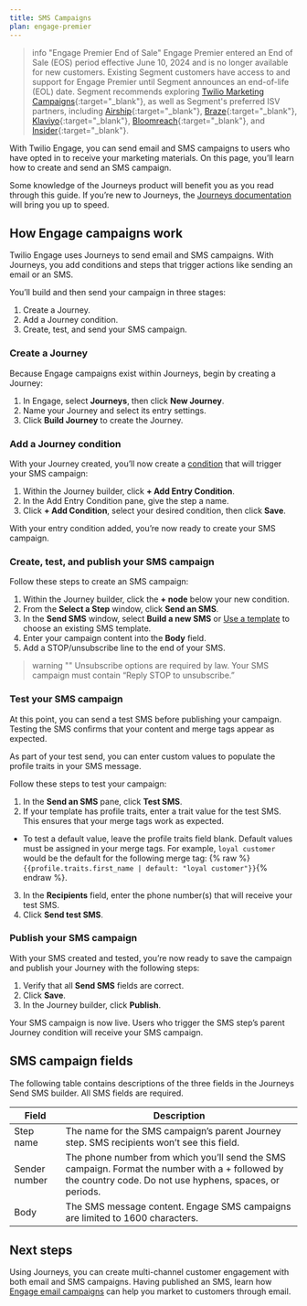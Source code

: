 ```yaml
---
title: SMS Campaigns
plan: engage-premier
---
```

> info "Engage Premier End of Sale"
> Engage Premier entered an End of Sale (EOS) period effective June 10, 2024 and is no longer available for new customers. Existing Segment customers have access to and support for Engage Premier until Segment announces an end-of-life (EOL) date. Segment recommends exploring [Twilio Marketing Campaigns](https://www.twilio.com/en-us/sendgrid/marketing-campaigns){:target="_blank"}, as well as Segment's preferred ISV partners, including [Airship](https://www.twilio.com/en-us/blog/airship-integrated-customer-experience){:target="_blank"}, [Braze](https://www.twilio.com/en-us/blog/braze-conversational-marketing-campaigns){:target="_blank"}, [Klaviyo](https://www.twilio.com/en-us/blog/klaviyo-powering-smarter-digital-relationships){:target="_blank"}, [Bloomreach](https://www.twilio.com/en-us/blog/bloomreach-ecommerce-personalization){:target="_blank"}, and [Insider](https://www.twilio.com/en-us/blog/insider-cross-channel-customer-experience){:target="_blank"}.

With Twilio Engage, you can send email and SMS campaigns to users who have opted in to receive your marketing materials. On this page, you’ll learn how to create and send an SMS campaign.

Some knowledge of the Journeys product will benefit you as you read through this guide. If you’re new to Journeys, the [Journeys documentation](/docs/personas/journeys/) will bring you up to speed.

## How Engage campaigns work

Twilio Engage uses Journeys to send email and SMS campaigns.  With Journeys, you add conditions and steps that trigger actions like sending an email or an SMS.

You’ll build and then send your campaign in three stages:

1. Create a Journey.
2. Add a Journey condition.
3. Create, test, and send your SMS campaign.

### Create a Journey

Because Engage campaigns exist within Journeys, begin by creating a Journey:

1. In Engage, select **Journeys**, then click **New Journey**.
2. Name your Journey and select its entry settings.
3. Click **Build Journey** to create the Journey.

### Add a Journey condition

With your Journey created, you’ll now create a [condition](docs/personas/journeys/build-journey/#available-step-types) that will trigger your SMS campaign:

1. Within the Journey builder, click **+ Add Entry Condition**.
2. In the Add Entry Condition pane, give the step a name.
3. Click **+ Add Condition**, select your desired condition, then click **Save**.

With your entry condition added, you’re now ready to create your SMS campaign.

### Create, test, and publish your SMS campaign

Follow these steps to create an SMS campaign:

1. Within the Journey builder, click the **+ node** below your new condition.
2. From the **Select a Step** window, click **Send an SMS**.
3. In the **Send SMS** window, select **Build a new SMS** or [Use a template](/docs/engage/content/sms/template/) to choose an existing SMS template.
4. Enter your campaign content into the **Body** field.
5. Add a STOP/unsubscribe line to the end of your SMS.

> warning ""
> Unsubscribe options are required by law.  Your SMS campaign must contain “Reply STOP to unsubscribe.”

### Test your SMS campaign

At this point, you can send a test SMS before publishing your campaign. Testing the SMS confirms that your content and merge tags appear as expected.

As part of your test send, you can enter custom values to populate the profile traits in your SMS message.

Follow these steps to test your campaign:

1. In the **Send an SMS** pane, click **Test SMS**.
2. If your template has profile traits, enter a trait value for the test SMS. This ensures that your merge tags work as expected.
- To test a default value, leave the profile traits field blank. Default values must be assigned in your merge tags. For example, `loyal customer` would be the default for the following merge tag: {% raw %}```{{profile.traits.first_name | default: "loyal customer"}}```{% endraw %}.
3. In the **Recipients** field, enter the phone number(s) that will receive your test SMS.
4. Click **Send test SMS**.

### Publish your SMS campaign

With your SMS created and tested, you’re now ready to save the campaign and publish your Journey with the following steps:

1. Verify that all **Send SMS** fields are correct.
2. Click **Save**.
3. In the Journey builder, click **Publish**.

Your SMS campaign is now live. Users who trigger the SMS step’s parent Journey condition will receive your SMS campaign.

## SMS campaign fields

The following table contains descriptions of the three fields in the Journeys Send SMS builder.  All SMS fields are required.

| Field         | Description                                                                                                                                                |
| ------------- | ---------------------------------------------------------------------------------------------------------------------------------------------------------- |
| Step name     | The name for the SMS campaign’s parent Journey step. SMS recipients won’t see this field.                                                                  |
| Sender number | The phone number from which you’ll send the SMS campaign. Format the number with a + followed by the country code. Do not use hyphens, spaces, or periods. |
| Body          | The SMS message content.  Engage SMS campaigns are limited to 1600 characters.                                                                             |

## Next steps

Using Journeys, you can create multi-channel customer engagement with both email and SMS campaigns.  Having published an SMS, learn how [Engage email campaigns](/docs/engage/campaigns/email-campaigns/) can help you market to customers through email.
